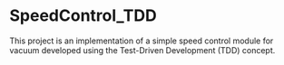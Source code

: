 # SpeedControl_TDD
 This project is an implementation of a simple speed control module for vacuum developed using the Test-Driven Development (TDD) concept.
